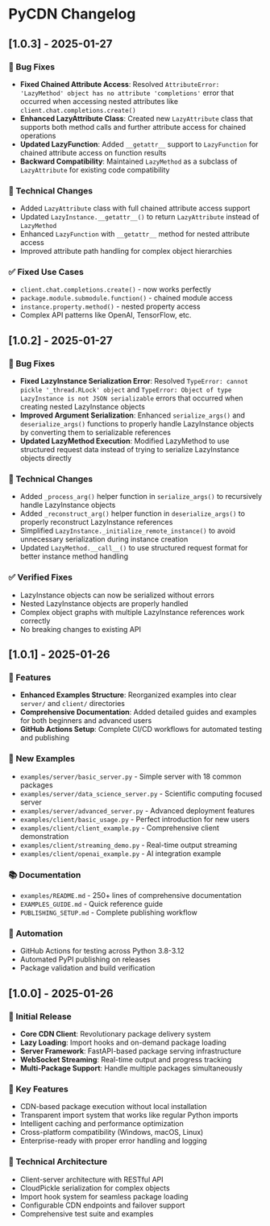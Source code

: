 # PyCDN Changelog

## [1.0.3] - 2025-01-27

### 🐛 Bug Fixes
- **Fixed Chained Attribute Access**: Resolved `AttributeError: 'LazyMethod' object has no attribute 'completions'` error that occurred when accessing nested attributes like `client.chat.completions.create()`
- **Enhanced LazyAttribute Class**: Created new `LazyAttribute` class that supports both method calls and further attribute access for chained operations
- **Updated LazyFunction**: Added `__getattr__` support to `LazyFunction` for chained attribute access on function results
- **Backward Compatibility**: Maintained `LazyMethod` as a subclass of `LazyAttribute` for existing code compatibility

### 🔧 Technical Changes
- Added `LazyAttribute` class with full chained attribute access support
- Updated `LazyInstance.__getattr__()` to return `LazyAttribute` instead of `LazyMethod`
- Enhanced `LazyFunction` with `__getattr__` method for nested attribute access
- Improved attribute path handling for complex object hierarchies

### ✅ Fixed Use Cases
- `client.chat.completions.create()` - now works perfectly
- `package.module.submodule.function()` - chained module access
- `instance.property.method()` - nested property access
- Complex API patterns like OpenAI, TensorFlow, etc.

## [1.0.2] - 2025-01-27

### 🐛 Bug Fixes
- **Fixed LazyInstance Serialization Error**: Resolved `TypeError: cannot pickle '_thread.RLock' object` and `TypeError: Object of type LazyInstance is not JSON serializable` errors that occurred when creating nested LazyInstance objects
- **Improved Argument Serialization**: Enhanced `serialize_args()` and `deserialize_args()` functions to properly handle LazyInstance objects by converting them to serializable references
- **Updated LazyMethod Execution**: Modified LazyMethod to use structured request data instead of trying to serialize LazyInstance objects directly

### 🔧 Technical Changes
- Added `_process_arg()` helper function in `serialize_args()` to recursively handle LazyInstance objects
- Added `_reconstruct_arg()` helper function in `deserialize_args()` to properly reconstruct LazyInstance references
- Simplified `LazyInstance._initialize_remote_instance()` to avoid unnecessary serialization during instance creation
- Updated `LazyMethod.__call__()` to use structured request format for better instance method handling

### ✅ Verified Fixes
- LazyInstance objects can now be serialized without errors
- Nested LazyInstance objects are properly handled
- Complex object graphs with multiple LazyInstance references work correctly
- No breaking changes to existing API

## [1.0.1] - 2025-01-26

### 🎉 Features
- **Enhanced Examples Structure**: Reorganized examples into clear `server/` and `client/` directories
- **Comprehensive Documentation**: Added detailed guides and examples for both beginners and advanced users
- **GitHub Actions Setup**: Complete CI/CD workflows for automated testing and publishing

### 📁 New Examples
- `examples/server/basic_server.py` - Simple server with 18 common packages
- `examples/server/data_science_server.py` - Scientific computing focused server
- `examples/server/advanced_server.py` - Advanced deployment features
- `examples/client/basic_usage.py` - Perfect introduction for new users
- `examples/client/client_example.py` - Comprehensive client demonstration
- `examples/client/streaming_demo.py` - Real-time output streaming
- `examples/client/openai_example.py` - AI integration example

### 📚 Documentation
- `examples/README.md` - 250+ lines of comprehensive documentation
- `EXAMPLES_GUIDE.md` - Quick reference guide
- `PUBLISHING_SETUP.md` - Complete publishing workflow

### 🤖 Automation
- GitHub Actions for testing across Python 3.8-3.12
- Automated PyPI publishing on releases
- Package validation and build verification

## [1.0.0] - 2025-01-26

### 🚀 Initial Release
- **Core CDN Client**: Revolutionary package delivery system
- **Lazy Loading**: Import hooks and on-demand package loading
- **Server Framework**: FastAPI-based package serving infrastructure
- **WebSocket Streaming**: Real-time output and progress tracking
- **Multi-Package Support**: Handle multiple packages simultaneously

### 🎯 Key Features
- CDN-based package execution without local installation
- Transparent import system that works like regular Python imports
- Intelligent caching and performance optimization
- Cross-platform compatibility (Windows, macOS, Linux)
- Enterprise-ready with proper error handling and logging

### 🔧 Technical Architecture
- Client-server architecture with RESTful API
- CloudPickle serialization for complex objects
- Import hook system for seamless package loading
- Configurable CDN endpoints and failover support
- Comprehensive test suite and examples 